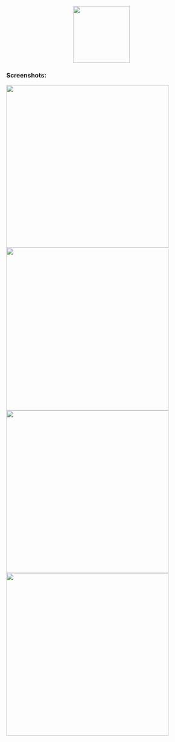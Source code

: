 <p align="center">
  <img src="https://user-images.githubusercontent.com/53357476/68974342-9110ac80-0801-11ea-9e68-73e0f83091b8.png" height="150">
</p>

### Screenshots:
<img src="https://user-images.githubusercontent.com/53357476/71617640-062b1c00-2bcd-11ea-9e10-2e279904b48c.png" width="430"> <img src="https://user-images.githubusercontent.com/53357476/71617642-075c4900-2bcd-11ea-942c-767a4d18bfdf.png" width="430"> <img src="https://user-images.githubusercontent.com/53357476/71617645-088d7600-2bcd-11ea-9e8d-eeb0b4f4a50a.png" width="430"> <img src="https://user-images.githubusercontent.com/53357476/71617647-09bea300-2bcd-11ea-8acf-719750d1e36d.png" width="430">

